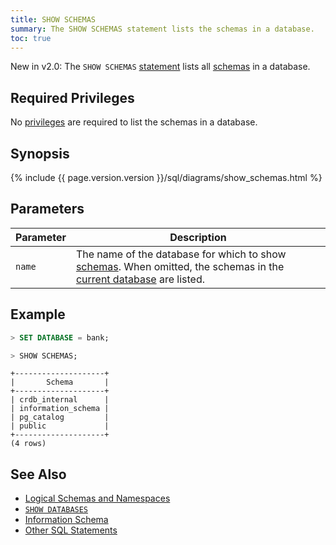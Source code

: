 ```yaml
---
title: SHOW SCHEMAS
summary: The SHOW SCHEMAS statement lists the schemas in a database.
toc: true
---
```


<span class="version-tag">New in v2.0:</span> The `SHOW SCHEMAS` [statement](sql-statements.html) lists all [schemas](sql-name-resolution.html#logical-schemas-and-namespaces) in a database.


## Required Privileges

No [privileges](privileges.html) are required to list the schemas in a database.

## Synopsis

<div>
{%  include {{  page.version.version  }}/sql/diagrams/show_schemas.html %}
</div>

## Parameters

Parameter | Description
----------|------------
`name` | The name of the database for which to show [schemas](sql-name-resolution.html#logical-schemas-and-namespaces). When omitted, the schemas in the [current database](sql-name-resolution.html#current-database) are listed.

## Example

~~~ sql
> SET DATABASE = bank;
~~~

~~~ sql
> SHOW SCHEMAS;
~~~

~~~
+--------------------+
|       Schema       |
+--------------------+
| crdb_internal      |
| information_schema |
| pg_catalog         |
| public             |
+--------------------+
(4 rows)
~~~

## See Also

- [Logical Schemas and Namespaces](sql-name-resolution.html)
- [`SHOW DATABASES`](show-databases.html)
- [Information Schema](information-schema.html)
- [Other SQL Statements](sql-statements.html)
